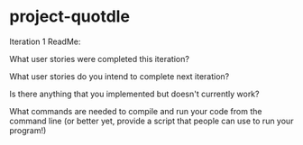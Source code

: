 # project-quotdle 
Iteration 1 ReadMe:

What user stories were completed this iteration?

What user stories do you intend to complete next iteration?

Is there anything that you implemented but doesn't currently work?

What commands are needed to compile and run your code from the command line (or better yet, provide a script that people can use to run your program!)